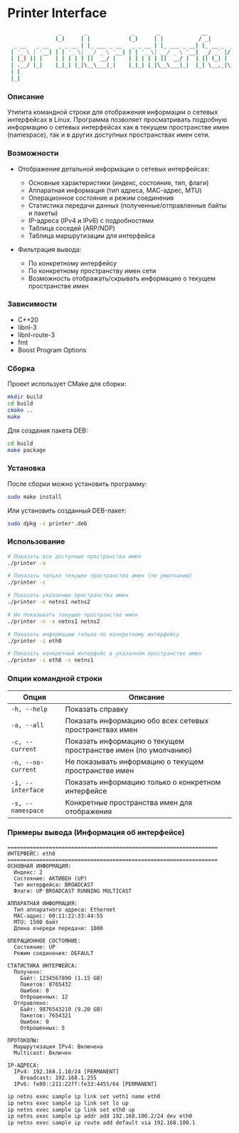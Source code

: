 # Printer Interface

````bash
                _       _              _       _             __               
               (_)     | |            (_)     | |           / _|              
  _ __   _ __   _ _ __ | |_ ___ _ __   _ _ __ | |_ ___ _ __| |_ __ _  ___ ___ 
 | '_ \ | '__| | | '_ \| __/ _ \ '__| | | '_ \| __/ _ \ '__|  _/ _` |/ __/ _ \
 | |_) || |    | | | | | ||  __/ |    | | | | | ||  __/ |  | || (_| | (_|  __/
 | .__/ |_|    |_|_| |_|\__\___|_|    |_|_| |_|\__\___|_|  |_| \__,_|\___\___|
 | |                                                                         
 |_|                                                                         
 ````
### Описание

Утилита командной строки для отображения информации о сетевых интерфейсах в Linux.
Программа позволяет просматривать подробную информацию о сетевых интерфейсах как
в текущем пространстве имен (namespace), так и в других доступных пространствах
имен сети.

### Возможности

- Отображение детальной информации о сетевых интерфейсах:
    - Основные характеристики (индекс, состояние, тип, флаги)
    - Аппаратная информация (тип адреса, MAC-адрес, MTU)
    - Операционное состояние и режим соединения
    - Статистика передачи данных (полученные/отправленные байты и пакеты)
    - IP-адреса (IPv4 и IPv6) с подробностями
    - Таблица соседей (ARP/NDP)
    - Таблица маршрутизации для интерфейса

- Фильтрация вывода:
    - По конкретному интерфейсу
    - По конкретному пространству имен сети
    - Возможность отображать/скрывать информацию о текущем пространстве имен

### Зависимости

- C++20
- libnl-3
- libnl-route-3
- fmt
- Boost Program Options

### Сборка

Проект использует CMake для сборки:

````bash
mkdir build
cd build
cmake ..
make
````

Для создания пакета DEB:

````bash
cd build
make package
````

### Установка

После сборки можно установить программу:

````bash
sudo make install
````

Или установить созданный DEB-пакет:

````bash
sudo dpkg -i printer*.deb
````

### Использование

````bash
# Показать все доступные пространства имен
./printer -a

# Показать только текущее пространство имен (по умолчанию)
./printer -c

# Показать указанные пространства имен
./printer -s netns1 netns2

# Не показывать текущее пространство имен
./printer -n -s netns1 netns2

# Показать информацию только по конкретному интерфейсу
./printer -i eth0

# Показать конкретный интерфейс в указанном пространстве имен
./printer -i eth0 -s netns1
````

### Опции командной строки

| Опция              | Описание                                                       |
|--------------------|----------------------------------------------------------------|
| `-h, --help`       | Показать справку                                               |
| `-a, --all`        | Показать информацию обо всех сетевых пространствах имен        |
| `-c, --current`    | Показать информацию о текущем пространстве имен (по умолчанию) |
| `-n, --no-current` | Не показывать информацию о текущем пространстве имен           |
| `-i, --interface`  | Показать информацию только о конкретном интерфейсе             |
| `-s, --namespace`  | Конкретные пространства имен для отображения                   |

### Примеры вывода (Информация об интерфейсе)
````
==================================================================
ИНТЕРФЕЙС: eth0
==================================================================
ОСНОВНАЯ ИНФОРМАЦИЯ:
  Индекс: 2
  Состояние: АКТИВЕН (UP)
  Тип интерфейса: BROADCAST
  Флаги: UP BROADCAST RUNNING MULTICAST 

АППАРАТНАЯ ИНФОРМАЦИЯ:
  Тип аппаратного адреса: Ethernet
  MAC-адрес: 00:11:22:33:44:55
  MTU: 1500 байт
  Длина очереди передачи: 1000

ОПЕРАЦИОННОЕ СОСТОЯНИЕ:
  Состояние: UP
  Режим соединения: DEFAULT

СТАТИСТИКА ИНТЕРФЕЙСА:
  Получено:
    Байт: 1234567890 (1.15 GB)
    Пакетов: 8765432
    Ошибок: 0
    Отброшенных: 12
  Отправлено:
    Байт: 9876543210 (9.20 GB)
    Пакетов: 7654321
    Ошибок: 0
    Отброшенных: 5

ПРОТОКОЛЫ:
  Маршрутизация IPv4: Включена
  Multicast: Включен

IP-АДРЕСА:
  IPv4: 192.168.1.10/24 [PERMANENT]
    Broadcast: 192.168.1.255
  IPv6: fe80::211:22ff:fe33:4455/64 [PERMANENT]
````

````bash
ip netns exec sample ip link set veth1 name eth0
ip netns exec sample ip link set lo up
ip netns exec sample ip link set eth0 up
ip netns exec sample ip addr add 192.168.100.2/24 dev eth0
ip netns exec sample ip route add default via 192.168.100.1
````